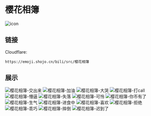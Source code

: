 # 樱花相簿
![icon](https://emoji.shojo.cn/bili/src/樱花相簿/icon.png)
## 链接
Cloudflare:
```
https://emoji.shojo.cn/bili/src/樱花相簿
```
## 展示
![樱花相簿-交出来](https://emoji.shojo.cn/bili/src/樱花相簿/樱花相簿-交出来.png)
![樱花相簿-加油](https://emoji.shojo.cn/bili/src/樱花相簿/樱花相簿-加油.png)
![樱花相簿-大哭](https://emoji.shojo.cn/bili/src/樱花相簿/樱花相簿-大哭.png)
![樱花相簿-打call](https://emoji.shojo.cn/bili/src/樱花相簿/樱花相簿-打call.png)
![樱花相簿-懵逼](https://emoji.shojo.cn/bili/src/樱花相簿/樱花相簿-懵逼.png)
![樱花相簿-失落](https://emoji.shojo.cn/bili/src/樱花相簿/樱花相簿-失落.png)
![樱花相簿-可怜](https://emoji.shojo.cn/bili/src/樱花相簿/樱花相簿-可怜.png)
![樱花相簿-你币有了](https://emoji.shojo.cn/bili/src/樱花相簿/樱花相簿-你币有了.png)
![樱花相簿-生气](https://emoji.shojo.cn/bili/src/樱花相簿/樱花相簿-生气.png)
![樱花相簿-进食中](https://emoji.shojo.cn/bili/src/樱花相簿/樱花相簿-进食中.png)
![樱花相簿-喜欢](https://emoji.shojo.cn/bili/src/樱花相簿/樱花相簿-喜欢.png)
![樱花相簿-拒绝](https://emoji.shojo.cn/bili/src/樱花相簿/樱花相簿-拒绝.png)
![樱花相簿-乖巧](https://emoji.shojo.cn/bili/src/樱花相簿/樱花相簿-乖巧.png)
![樱花相簿-摔倒](https://emoji.shojo.cn/bili/src/樱花相簿/樱花相簿-摔倒.png)
![樱花相簿-迟到了](https://emoji.shojo.cn/bili/src/樱花相簿/樱花相簿-迟到了.png)
